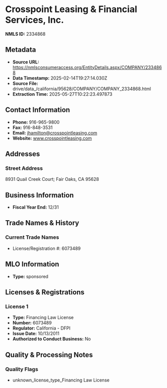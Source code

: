 # Crosspoint Leasing & Financial Services, Inc.

**NMLS ID:** 2334868

## Metadata
- **Source URL:** https://nmlsconsumeraccess.org/EntityDetails.aspx/COMPANY/2334868
- **Data Timestamp:** 2025-02-14T19:27:14.030Z
- **Source File:** drive/data_/california/95628/COMPANY/COMPANY_2334868.html
- **Extraction Time:** 2025-05-27T10:22:23.497873

## Contact Information
- **Phone:** 916-965-9800
- **Fax:** 916-848-3531
- **Email:** jhamilton@crosspointleasing.com
- **Website:** www.crosspointleasing.com

## Addresses
### Street Address
8931 Quail Creek Court; Fair Oaks, CA 95628

## Business Information
- **Fiscal Year End:** 12/31

## Trade Names & History
### Current Trade Names
- License/Registration #: 6073489

## MLO Information
- **Type:** sponsored

## Licenses & Registrations

### License 1
- **Type:** Financing Law License
- **Number:** 6073489
- **Regulator:** California - DFPI
- **Issue Date:** 10/13/2011
- **Authorized to Conduct Business:** No

## Quality & Processing Notes
### Quality Flags
- unknown_license_type_Financing Law License
